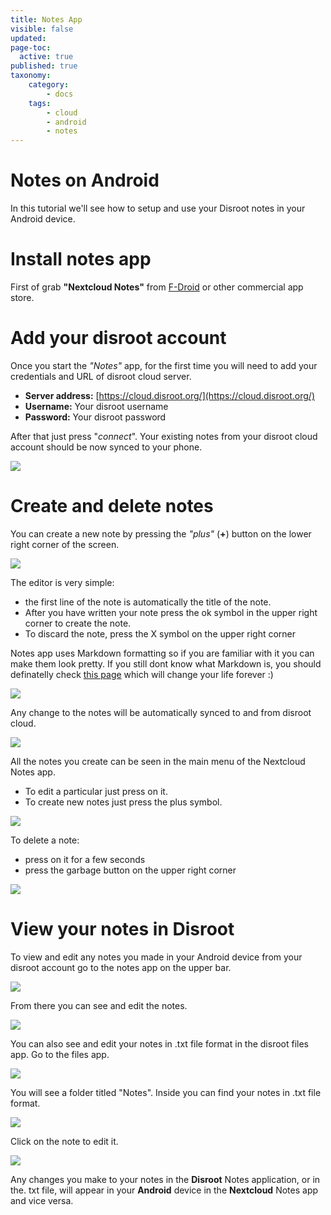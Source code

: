 ```yaml
---
title: Notes App
visible: false
updated:
page-toc:
  active: true
published: true
taxonomy:
    category:
        - docs
    tags:
        - cloud
        - android
        - notes
---
```


# Notes on Android

In this tutorial we'll see how to setup and use your Disroot notes in your Android device.

# Install notes app

First of grab **"Nextcloud Notes"** from [F-Droid](https://f-droid.org/packages/it.niedermann.owncloud.notes/) or other commercial app store.    


# Add your disroot account

Once you start the *"Notes"* app, for the first time you will need to add your credentials and URL of disroot cloud server.


- **Server address:** [https://cloud.disroot.org/](https://cloud.disroot.org/)
- **Username:** Your disroot username
- **Password:** Your disroot password

After that just press "*connect*".
Your existing notes from your disroot cloud account should be now synced to your phone.

![](en/nextcloud_notes1.png)

# Create and delete notes

You can create a new note by pressing the *"plus"* (**+**) button on the lower right corner of the screen.

![](en/nextcloud_notes2.png)

The editor is very simple:

* the first line of the note is automatically the title of the note.
* After you have written your note press the ok symbol in the upper right corner to create the note.
* To discard the note, press the X symbol on the upper right corner


Notes app uses Markdown formatting so if you are familiar with it you can make them look pretty. If you still dont know what Markdown is, you should definatelly check [this page](http://lifehacker.com/5943320/what-is-markdown-and-why-is-it-better-for-my-to-do-lists-and-notes) which will change your life forever :)

![](en/nextcloud_notes3.png)

Any change to the notes will be automatically synced to and from disroot cloud.

![](en/nextcloud_notes4.jpeg)

All the notes you create can be seen in the main menu of the Nextcloud Notes app.

* To edit a particular just press on it.
* To create new notes just press the plus symbol.


![](en/nextcloud_notes5.png)


To delete a note:

* press on it for a few seconds
* press the garbage button on the upper right corner



![](en/nextcloud_notes6.png)


# View your notes in Disroot

To view and edit any notes you made in your Android device from your disroot account go to the notes app on the upper bar.

![](en/nextcloud_notes7.png)

From there you can see and edit the notes.

![](en/nextcloud_notes8.png)

You can also see and edit your notes in .txt file format in the disroot files app.
Go to the files app.

![](en/nextcloud_notes9.png)


You will see a folder titled "Notes". Inside you can find your notes in .txt file format.

![](en/nextcloud_notes10.png)

 Click on the note to edit it.

![](en/nextcloud_notes11.png)

Any changes you make to your notes in the **Disroot** Notes application, or in the. txt file, will appear in your **Android** device in the **Nextcloud** Notes app and vice versa.
